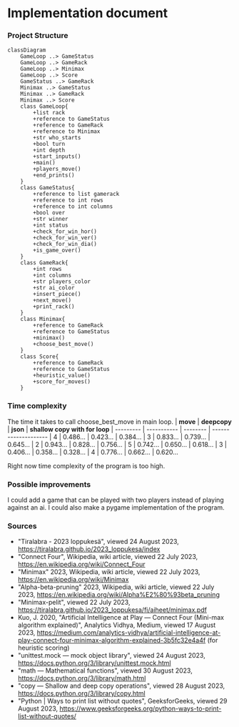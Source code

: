 # Implementation document

### Project Structure
```mermaid
classDiagram
    GameLoop ..> GameStatus
    GameLoop ..> GameRack
    GameLoop ..> Minimax
    GameLoop ..> Score
    GameStatus ..> GameRack
    Minimax ..> GameStatus
    Minimax ..> GameRack
    Minimax ..> Score
    class GameLoop{
        +list rack
        +reference to GameStatus
        +reference to GameRack
        +reference to Minimax
        +str who_starts
        +bool turn
        +int depth
        +start_inputs()
        +main()
        +players_move()
        +end_prints()
    }
    class GameStatus{
        +reference to list gamerack
        +reference to int rows
        +reference to int columns
        +bool over
        +str winner
        +int status
        +check_for_win_hor()
        +check_for_win_ver()
        +check_for_win_dia()
        +is_game_over()
    }
    class GameRack{
        +int rows
        +int columns
        +str players_color
        +str ai_color
        +insert_piece()
        +next_move()
        +print_rack()
    }
    class Minimax{
        +reference to GameRack
        +reference to GameStatus
        +minimax()
        +choose_best_move()
    }
    class Score{
        +reference to GameRack
        +reference to GameStatus
        +heuristic_value()
        +score_for_moves()
    }
```

### Time complexity 
The time it takes to call choose_best_move in main loop.
| **move** | **deepcopy** | **json** | **shallow copy with for loop**
| --------- | ----------- | -------- | --------------------
| 4 | 0.486... | 0.423... | 0.384... 
| 3 | 0.833... | 0.739... | 0.645... 
| 2 | 0.943... | 0.828... | 0.756... 
| 5 | 0.742... | 0.650... | 0.618... 
| 3 | 0.406... | 0.358... | 0.328... 
| 4 | 0.776... | 0.662... | 0.620...  

Right now time complexity of the program is too high.

### Possible improvements
I could add a game that can be played with two players instead of playing against an ai. I could also make a pygame implementation of the program.

### Sources
- "Tiralabra - 2023 loppukesä", viewed 24 August 2023, https://tiralabra.github.io/2023_loppukesa/index
- "Connect Four", Wikipedia, wiki article, viewed 22 July 2023, https://en.wikipedia.org/wiki/Connect_Four
- "Minimax" 2023, Wikipedia, wiki article, viewed 22 July 2023, https://en.wikipedia.org/wiki/Minimax
- "Alpha-beta-pruning" 2023, Wikipedia, wiki article, viewed 22 July 2023, https://en.wikipedia.org/wiki/Alpha%E2%80%93beta_pruning
- "Minimax-pelit", viewed 22 July 2023, https://tiralabra.github.io/2023_loppukesa/fi/aiheet/minimax.pdf
- Kuo, J. 2020, "Artificial Intelligence at Play — Connect Four (Mini-max algorithm explained)", Analytics Vidhya, Medium, viewed 17 August 2023, https://medium.com/analytics-vidhya/artificial-intelligence-at-play-connect-four-minimax-algorithm-explained-3b5fc32e4a4f (for heuristic scoring)
- "unittest.mock — mock object library", viewed 24 August 2023, https://docs.python.org/3/library/unittest.mock.html
- "math — Mathematical functions", viewed 30 August 2023, https://docs.python.org/3/library/math.html
- "copy — Shallow and deep copy operations", viewed 28 August 2023, https://docs.python.org/3/library/copy.html
- "Python | Ways to print list without quotes", GeeksforGeeks, viewed 29 August 2023, https://www.geeksforgeeks.org/python-ways-to-print-list-without-quotes/
